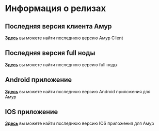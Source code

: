 # Информация о релизах
## Последняя версия клиента Амур

[**Здесь**](https://github.com/wavesplatform/АмурGUI/releases) вы можете найти последнюю версию Амур Client

## Последняя версия full ноды

[**Здесь**](https://github.com/wavesplatform/Амур/releases) вы можете найти последнюю версию full ноды

## Android приложение

[**Здесь**](https://play.google.com/store/apps/details?id=com.wavesplatform.wallet) вы можете найти последнюю версию Android приложения для Амур

## IOS приложение

[**Здесь**](https://itunes.apple.com/us/app/waves-wallet/id1233158971?mt=8) вы можете найти последнюю версию IOS приложения для Амур


